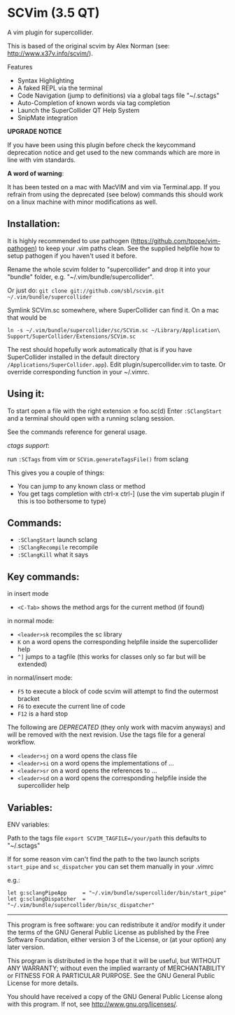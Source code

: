 SCVim (3.5 QT)
==============

A vim plugin for supercollider. 

This is based of the original scvim by Alex Norman (see:
<http://www.x37v.info/scvim/>). 

Features 

* Syntax Highlighting
* A faked REPL via the terminal
* Code Navigation (jump to definitions) via a global tags file "~/.sctags"
* Auto-Completion of known words via tag completion
* Launch the SuperCollider QT Help System
* SnipMate integration

**UPGRADE NOTICE**

If you have been using this plugin before check the keycommand deprecation
notice and get used to the new commands which are more in line with vim
standards.

**A word of warning**: 

It has been tested on a mac with MacVIM and vim via Terminal.app. If you
refrain from using the deprecated (see below) commands this should work on a
linux machine with minor modifications as well.

Installation:
------------

It is highly recommended to use pathogen
(<https://github.com/tpope/vim-pathogen>) to keep your .vim paths clean. See the
supplied helpfile how to setup pathogen if you haven't used it before. 

Rename the whole scvim folder to "supercollider" and drop it into your "bundle" folder, e.g.
"~/.vim/bundle/supercollider". 

Or just do:
`
git clone git://github.com/sbl/scvim.git ~/.vim/bundle/supercollider
`

Symlink SCVim.sc somewhere, where SuperCollider can find
it. On a mac that would be 

`
ln -s ~/.vim/bundle/supercollider/sc/SCVim.sc ~/Library/Application\
Support/SuperCollider/Extensions/SCVim.sc
`

The rest should hopefully work automatically (that is if you have SuperCollider
installed in the default directory `/Applications/SuperCollider.app`).  Edit
plugin/supercollider.vim to taste. Or override corresponding function in your
~/.vimrc.

Using it:
--------
To start open a file with the right extension :e foo.sc(d)
Enter `:SClangStart` and a terminal should open with a running sclang session. 

See the commands reference for general usage. 

_ctags support_:

run `:SCTags` from vim or  `SCVim.generateTagsFile()` from sclang

This gives you a couple of things: 

* You can jump to any known class or method
* You get tags completion with ctrl-x ctrl-] (use the vim supertab plugin if this is too
  bothersome to type)

Commands:
--------

* `:SClangStart` launch sclang
* `:SClangRecompile` recompile
* `:SClangKill` what it says

Key commands:
------------

in insert mode

* `<C-Tab>` shows the method args for the current method (if found)

in normal mode:

* `<leader>sk` recompiles the sc library
* `K` on a word opens the corresponding helpfile inside the supercollider help
* `^]` jumps to a tagfile (this works for classes only so far but will be
  extended)

in normal/insert mode:

* `F5` to execute a block of code scvim will attempt to find the outermost bracket
* `F6` to execute the current line of code
* `F12` is a hard stop

The following are _DEPRECATED_ (they only work with macvim anyways) and will
be removed with the next revision. Use the tags file for a general workflow.

* `<leader>sj` on a word opens the class file
* `<leader>si` on a word opens the implementations of ...
* `<leader>sr` on a word opens the references to ...
* `<leader>sd` on a word opens the corresponding helpfile inside the
  supercollider help

Variables:
----------

ENV variables:

Path to the tags file
`export SCVIM_TAGFILE=/your/path` this defaults to "~/.sctags"

If for some reason vim can't find the path to the two launch scripts
`start_pipe` and `sc_dispatcher` you can set them manually in your .vimrc

e.g.:

`let g:sclangPipeApp     = "~/.vim/bundle/supercollider/bin/start_pipe"`
`let g:sclangDispatcher  = "~/.vim/bundle/supercollider/bin/sc_dispatcher"`

--------------------------------------------------------------------

This program is free software: you can redistribute it and/or modify it under
the terms of the GNU General Public License as published by the Free Software
Foundation, either version 3 of the License, or (at your option) any later
version.

This program is distributed in the hope that it will be useful, but WITHOUT ANY
WARRANTY; without even the implied warranty of MERCHANTABILITY or FITNESS FOR A
PARTICULAR PURPOSE.  See the GNU General Public License for more details.

You should have received a copy of the GNU General Public License along with
this program.  If not, see <http://www.gnu.org/licenses/>.
